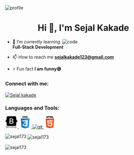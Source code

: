 <img alt="profile" width="900" src="https://user-images.githubusercontent.com/74038190/241765440-80728820-e06b-4f96-9c9e-9df46f0cc0a5.gif"/>

<!-- <img alt="profile" width="900" src="./v2.mp4"/> -->

<h1 align="center">Hi 👋, I'm Sejal Kakade</h1>
<!-- <h3 align="center">Computer Science </h3> -->

<!-- <img align="right" alt="code" width="400" src="	https://user-images.githubusercontent.com/74038190…19923809-b86dc415-a0c2-4a38-bc88-ad6cf06395a8.gif -->
<!-- "> -->

<!-- 
<img src="https://user-images.githubusercontent.com/74038190/212749726-d36b8253-74bb-4509-870d-e29ed3b8ff4a.gif" style="max-width: 100%; display: inline-block;" data-target="animated-image.originalImage"> -->
<!-- <img src="https://user-images.githubusercontent.com/74038190/219923809-b86dc415-a0c2-4a38-bc88-ad6cf06395a8.gif" style="max-width: 60%; display: inline-block;" data-target="animated-image.originalImage"> -->


<!--<img src="https://user-images.githubusercontent.com/74038190/212749726-d36b8253-74bb-4509-870d-e29ed3b8ff4a.gif" style="max-width: 100%; display: inline-block;" data-target="animated-image.originalImage">-->

<img align="right" alt="code" width="320" src="https://user-images.githubusercontent.com/74038190/219923809-b86dc415-a0c2-4a38-bc88-ad6cf06395a8.gif"/>

<!-- <img src="https://user-images.githubusercontent.com/74038190/219923809-b86dc415-a0c2-4a38-bc88-ad6cf06395a8.gif" style="height: 30%; display: inline-block;" data-target="animated-image.originalImage"> -->


<!-- <p align="left"> <img src="https://komarev.com/ghpvc/?u&label=Profile%20views&color=0e75b6&style=flat" sejal" /> </p> -->

- 🌱 I’m currently learning **Full-Stack Development**


- 📫 How to reach me **sejalkakade123@gmail.com**

- ⚡ Fun fact **I am funny😅**

<h3 align="left">Connect with me:</h3>
<p align="left">

<a href="https://linkedin.com/in/sejal173" target="blank"><img align="center" src="https://raw.githubusercontent.com/rahuldkjain/github-profile-readme-generator/master/src/images/icons/Social/linked-in-alt.svg" alt="Sejal kakade" height="30" width="40" /></a>

</p>

<h3 align="left">Languages and Tools:</h3>
<p align="left"> <a href="https://getbootstrap.com" target="_blank" rel="noreferrer"> <img src="https://raw.githubusercontent.com/devicons/devicon/master/icons/bootstrap/bootstrap-plain-wordmark.svg" alt="bootstrap" width="40" height="40"/> </a>  <a href="https://www.w3schools.com/css/" target="_blank" rel="noreferrer"> <img src="https://raw.githubusercontent.com/devicons/devicon/master/icons/css3/css3-original-wordmark.svg" alt="css3" width="40" height="40"/> </a> <a href="https://git-scm.com/" target="_blank" rel="noreferrer"> <img src="https://www.vectorlogo.zone/logos/git-scm/git-scm-icon.svg" alt="git" width="40" height="40"/> </a> <a href="https://www.w3.org/html/" target="_blank" rel="noreferrer"> <img src="https://raw.githubusercontent.com/devicons/devicon/master/icons/html5/html5-original-wordmark.svg" alt="html5" width="40" height="40"/> </a>  </p>

<p><img align="left" src="https://github-readme-stats.vercel.app/api/top-langs?username=abhijeetkokat007&show_icons=true&locale=en&layout=compact" alt="sejal173" /></p>

<p>&nbsp;<img align="center" src="https://github-readme-stats.vercel.app/api?username=sejal173&show_icons=true&locale=en" alt="sejal173" /></p>

<p><img align="center" src="https://github-readme-streak-stats.herokuapp.com/?user=sejal173&" alt="sejal173" /></p>

